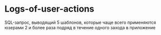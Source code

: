 # Logs-of-user-actions

SQL-запрос, выводящий 5 шаблонов, которые чаще всего применяются юзерами 2 и более раза подряд в течение одного захода в приложение
